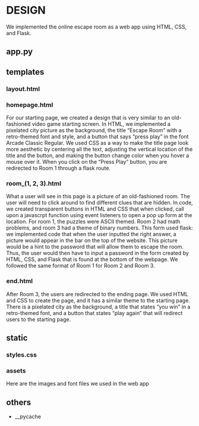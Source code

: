 # DESIGN

We implemented the online escape room as a web app using HTML, CSS, and Flask. 

## app.py


## templates

### layout.html

### homepage.html

For our starting page, we created a design that is very similar to an old-fashioned video game starting screen. In HTML, we implemented a pixelated city picture as the background, the title “Escape Room” with a retro-themed font and style, and a button that says “press play” in the font Arcade Classic Regular. We used CSS as a way to make the title page look more aesthetic by centering all the text, adjusting the vertical location of the title and the button, and making the button change color when you hover a mouse over it. When you click on the “Press Play” button, you are redirected to Room 1 through a flask route.

### room_(1, 2, 3).html

What a user will see in this page is a picture of an old-fashioned room. The user will need to click around to find different clues that are hidden. In code, we created transparent buttons in HTML and CSS that when clicked, call upon a javascrpt function using event listeners to open a pop up form at the location. For room 1, the puzzles were ASCII themed. Room 2 had math problems, and room 3 had a theme of binary numbers. This form used flask: we implemented code that when the user inputted the right answer, a picture would appear in the bar on the top of the website. This picture would be a hint to the password that will allow them to escape the room. Thus, the user would then have to input a password in the form created by HTML, CSS, and Flask that is found at the bottom of the webpage. We followed the same format of Room 1 for Room 2 and Room 3. 

### end.html

After Room 3, the users are redirected to the ending page. We used HTML and CSS to create the page, and it has a similar theme to the starting page. There is a pixelated city as the background, a title that states “you win” in a retro-themed font, and a button that states “play again” that will redirect users to the starting page.

## static

### styles.css

### assets

Here are the images and font files we used in the web app

## others
- __pycache